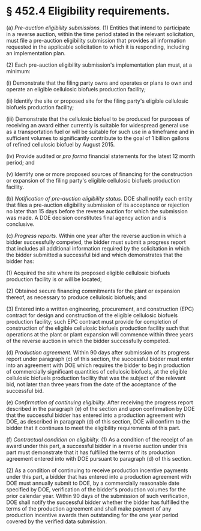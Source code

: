 # § 452.4   Eligibility requirements.

(a) *Pre-auction eligibility submissions.* (1) Entities that intend to participate in a reverse auction, within the time period stated in the relevant solicitation, must file a pre-auction eligibility submission that provides all information requested in the applicable solicitation to which it is responding, including an implementation plan.


(2) Each pre-auction eligibility submission's implementation plan must, at a minimum:


(i) Demonstrate that the filing party owns and operates or plans to own and operate an eligible cellulosic biofuels production facility;


(ii) Identify the site or proposed site for the filing party's eligible cellulosic biofuels production facility;


(iii) Demonstrate that the cellulosic biofuel to be produced for purposes of receiving an award either currently is suitable for widespread general use as a transportation fuel or will be suitable for such use in a timeframe and in sufficient volumes to significantly contribute to the goal of 1 billion gallons of refined cellulosic biofuel by August 2015.


(iv) Provide audited or *pro forma* financial statements for the latest 12 month period; and


(v) Identify one or more proposed sources of financing for the construction or expansion of the filing party's eligible cellulosic biofuels production facility.


(b) *Notification of pre-auction eligibility status.* DOE shall notify each entity that files a pre-auction eligibility submission of its acceptance or rejection no later than 15 days before the reverse auction for which the submission was made. A DOE decision constitutes final agency action and is conclusive.


(c) *Progress reports.* Within one year after the reverse auction in which a bidder successfully competed, the bidder must submit a progress report that includes all additional information required by the solicitation in which the bidder submitted a successful bid and which demonstrates that the bidder has:


(1) Acquired the site where its proposed eligible cellulosic biofuels production facility is or will be located;


(2) Obtained secure financing commitments for the plant or expansion thereof, as necessary to produce cellulosic biofuels; and


(3) Entered into a written engineering, procurement, and construction (EPC) contract for design and construction of the eligible cellulosic biofuels production facility; such EPC contract must provide for completion of construction of the eligible cellulosic biofuels production facility such that operations at the plant or plant expansion will commence within three years of the reverse auction in which the bidder successfully competed.


(d) *Production agreement.* Within 90 days after submission of its progress report under paragraph (c) of this section, the successful bidder must enter into an agreement with DOE which requires the bidder to begin production of commercially significant quantities of cellulosic biofuels, at the eligible cellulosic biofuels production facility that was the subject of the relevant bid, not later than three years from the date of the acceptance of the successful bid.


(e) *Confirmation of continuing eligibility.* After receiving the progress report described in the paragraph (e) of the section and upon confirmation by DOE that the successful bidder has entered into a production agreement with DOE, as described in paragraph (d) of this section, DOE will confirm to the bidder that it continues to meet the eligibility requirements of this part.


(f) *Contractual condition on eligibility.* (1) As a condition of the receipt of an award under this part, a successful bidder in a reverse auction under this part must demonstrate that it has fulfilled the terms of its production agreement entered into with DOE pursuant to paragraph (d) of this section.


(2) As a condition of continuing to receive production incentive payments under this part, a bidder that has entered into a production agreement with DOE must annually submit to DOE, by a commercially reasonable date specified by DOE, verification of the bidder's production volumes for the prior calendar year. Within 90 days of the submission of such verification, DOE shall notify the successful bidder whether the bidder has fulfilled the terms of the production agreement and shall make payment of any production incentive awards then outstanding for the one year period covered by the verified data submission.




